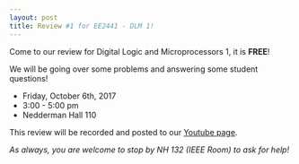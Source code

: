 ```yaml
---
layout: post
title: Review #1 for EE2441 - DLM 1!
---
```


Come to our review for Digital Logic and Microprocessors 1, it is **FREE**!

We will be going over some problems and answering some student questions!

- Friday, October 6th, 2017
- 3:00 - 5:00 pm
- Nedderman Hall 110

This review will be recorded and posted to our [Youtube page](https://www.youtube.com/channel/UCV0OmOABl9S8e4QHvtNHLow).

*As always, you are welcome to stop by NH 132 (IEEE Room) to ask for help!*
